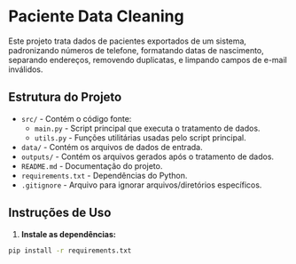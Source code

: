 # Paciente Data Cleaning

Este projeto trata dados de pacientes exportados de um sistema, padronizando números de telefone, formatando datas de nascimento, separando endereços, removendo duplicatas, e limpando campos de e-mail inválidos.

## Estrutura do Projeto

- `src/` - Contém o código fonte:
  - `main.py` - Script principal que executa o tratamento de dados.
  - `utils.py` - Funções utilitárias usadas pelo script principal.
- `data/` - Contém os arquivos de dados de entrada.
- `outputs/` - Contém os arquivos gerados após o tratamento de dados.
- `README.md` - Documentação do projeto.
- `requirements.txt` - Dependências do Python.
- `.gitignore` - Arquivo para ignorar arquivos/diretórios específicos.

## Instruções de Uso

1. **Instale as dependências:**

```bash
pip install -r requirements.txt
